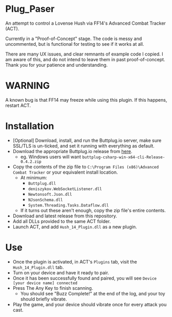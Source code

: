 # Plug_Paser

An attempt to control a Lovense Hush via FF14's Advanced Combat Tracker (ACT). 

Currently in a "Proof-of-Concept" stage. 
The code is messy and uncommented, but is functional for testing to see if it works at all.

There are many UX issues, and clear remnants of example code I copied. 
I am aware of this, and do not intend to leave them in past proof-of-concept.
Thank you for your patience and understanding.

# WARNING
A known bug is that FF14 may freeze while using this plugin.
If this happens, restart ACT.

# Installation

 * [Optional] Download, install, and run the Buttplug.io server, make sure SSL/TLS is un-ticked, and set it running with everything as default.
 * Download the appropriate Buttplug.io release from [here](https://github.com/buttplugio/buttplug-csharp/releases).
    + eg. Windows users will want `buttplug-csharp-win-x64-cli-Release-0.4.2.zip`
 * Copy the contents of the zip file to `C:\Program Files (x86)\Advanced Combat Tracker` or your equivalent install location.
    + At minimum:
        - `Buttplug.dll`
        - `deniszykov.WebSocketListener.dll`
        - `Newtonsoft.Json.dll`
        - `NJsonSchema.dll`
        - `System.Threading.Tasks.Dataflow.dll`
    + If it turns out these aren't enough, copy the zip file's entire contents.
 * Download and latest release from this repository.
 * Add all DLLs provided to the same ACT folder.
 * Launch ACT, and add `Hush_14_Plugin.dll` as a new plugin.

 
# Use
 
 * Once the plugin is activated, in ACT's `Plugins` tab, visit the `Hush_14_Plugin.dll` tab.
 * Turn on your device and have it ready to pair.
 * Once it has been successfully found and paired, you will see `Device [your device name] connected`
 * Press The Any Key to finish scanning.
    + You should see "Buzz Complete!" at the end of the log, and your toy should briefly vibrate.
 * Play the game, and your device should vibrate once for every attack you cast.
